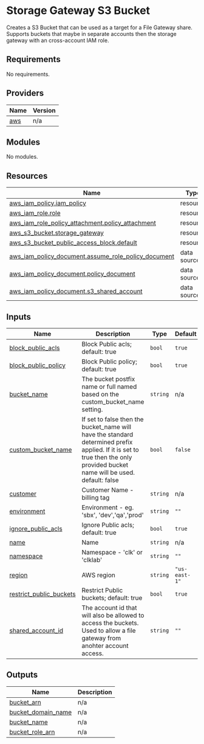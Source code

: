 # Storage Gateway S3 Bucket
Creates a S3 Bucket that can be used as a target for a File Gateway share. Supports buckets that maybe in separate accounts then the storage gateway with an cross-account IAM role. 

<!-- BEGINNING OF PRE-COMMIT-TERRAFORM DOCS HOOK -->
## Requirements

No requirements.

## Providers

| Name | Version |
|------|---------|
| <a name="provider_aws"></a> [aws](#provider\_aws) | n/a |

## Modules

No modules.

## Resources

| Name | Type |
|------|------|
| [aws_iam_policy.iam_policy](https://registry.terraform.io/providers/hashicorp/aws/latest/docs/resources/iam_policy) | resource |
| [aws_iam_role.role](https://registry.terraform.io/providers/hashicorp/aws/latest/docs/resources/iam_role) | resource |
| [aws_iam_role_policy_attachment.policy_attachment](https://registry.terraform.io/providers/hashicorp/aws/latest/docs/resources/iam_role_policy_attachment) | resource |
| [aws_s3_bucket.storage_gateway](https://registry.terraform.io/providers/hashicorp/aws/latest/docs/resources/s3_bucket) | resource |
| [aws_s3_bucket_public_access_block.default](https://registry.terraform.io/providers/hashicorp/aws/latest/docs/resources/s3_bucket_public_access_block) | resource |
| [aws_iam_policy_document.assume_role_policy_document](https://registry.terraform.io/providers/hashicorp/aws/latest/docs/data-sources/iam_policy_document) | data source |
| [aws_iam_policy_document.policy_document](https://registry.terraform.io/providers/hashicorp/aws/latest/docs/data-sources/iam_policy_document) | data source |
| [aws_iam_policy_document.s3_shared_account](https://registry.terraform.io/providers/hashicorp/aws/latest/docs/data-sources/iam_policy_document) | data source |

## Inputs

| Name | Description | Type | Default | Required |
|------|-------------|------|---------|:--------:|
| <a name="input_block_public_acls"></a> [block\_public\_acls](#input\_block\_public\_acls) | Block Public acls; default: true | `bool` | `true` | no |
| <a name="input_block_public_policy"></a> [block\_public\_policy](#input\_block\_public\_policy) | Block Public policy; default: true | `bool` | `true` | no |
| <a name="input_bucket_name"></a> [bucket\_name](#input\_bucket\_name) | The bucket postfix name or full named based on the custom\_bucket\_name setting. | `string` | n/a | yes |
| <a name="input_custom_bucket_name"></a> [custom\_bucket\_name](#input\_custom\_bucket\_name) | If set to false then the bucket\_name will have the standard determined prefix applied. If it is set to true then the only provided bucket name will be used. default: false | `bool` | `false` | no |
| <a name="input_customer"></a> [customer](#input\_customer) | Customer Name - billing tag | `string` | n/a | yes |
| <a name="input_environment"></a> [environment](#input\_environment) | Environment - eg. 'sbx', 'dev','qa','prod' | `string` | `""` | no |
| <a name="input_ignore_public_acls"></a> [ignore\_public\_acls](#input\_ignore\_public\_acls) | Ignore Public acls; default: true | `bool` | `true` | no |
| <a name="input_name"></a> [name](#input\_name) | Name | `string` | n/a | yes |
| <a name="input_namespace"></a> [namespace](#input\_namespace) | Namespace - 'clk' or 'clklab' | `string` | `""` | no |
| <a name="input_region"></a> [region](#input\_region) | AWS region | `string` | `"us-east-1"` | no |
| <a name="input_restrict_public_buckets"></a> [restrict\_public\_buckets](#input\_restrict\_public\_buckets) | Restrict Public buckets; default: true | `bool` | `true` | no |
| <a name="input_shared_account_id"></a> [shared\_account\_id](#input\_shared\_account\_id) | The account id that will also be allowed to access the buckets. Used to allow a file gateway from anohter account access. | `string` | `""` | no |

## Outputs

| Name | Description |
|------|-------------|
| <a name="output_bucket_arn"></a> [bucket\_arn](#output\_bucket\_arn) | n/a |
| <a name="output_bucket_domain_name"></a> [bucket\_domain\_name](#output\_bucket\_domain\_name) | n/a |
| <a name="output_bucket_name"></a> [bucket\_name](#output\_bucket\_name) | n/a |
| <a name="output_bucket_role_arn"></a> [bucket\_role\_arn](#output\_bucket\_role\_arn) | n/a |
<!-- END OF PRE-COMMIT-TERRAFORM DOCS HOOK -->